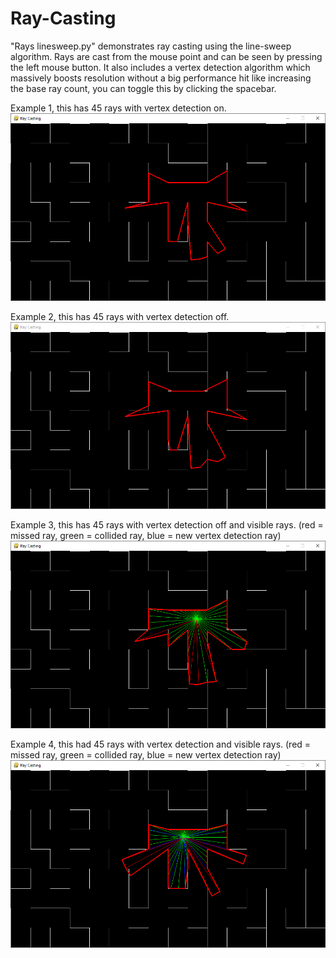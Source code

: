 # Ray-Casting

"Rays linesweep.py" demonstrates ray casting using the line-sweep algorithm. Rays are cast from the mouse point and can be seen by pressing the left mouse button. It also includes a vertex detection algorithm which massively boosts resolution without a big performance hit like increasing the base ray count, you can toggle this by clicking the spacebar.

Example 1, this has 45 rays with vertex detection on.
![Alt text](https://raw.githubusercontent.com/Matt2111/Ray-Casting/main/Images/45%20Rays%20Vertex%20Detection.png)

Example 2, this has 45 rays with vertex detection off.
![Alt text](https://github.com/Matt2111/Ray-Casting/blob/main/Images/45%20Rays.png)

Example 3, this has 45 rays with vertex detection off and visible rays. (red = missed ray, green = collided ray, blue = new vertex detection ray)
![Alt text](https://raw.githubusercontent.com/Matt2111/Ray-Casting/main/Images/45%20Rays%20Visible.png)

Example 4, this had 45 rays with vertex detection and visible rays. (red = missed ray, green = collided ray, blue = new vertex detection ray)
![Alt text](https://raw.githubusercontent.com/Matt2111/Ray-Casting/main/Images/45%20Rays%20Visible%20Vertex%20Detection.png)
